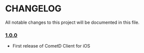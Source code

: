 # CHANGELOG
All notable changes to this project will be documented in this file.

### [1.0.0](https://github.com/Insurlytech/CometDClient-iOS/1.0.0)
 
 * First release of CometD Client for iOS
